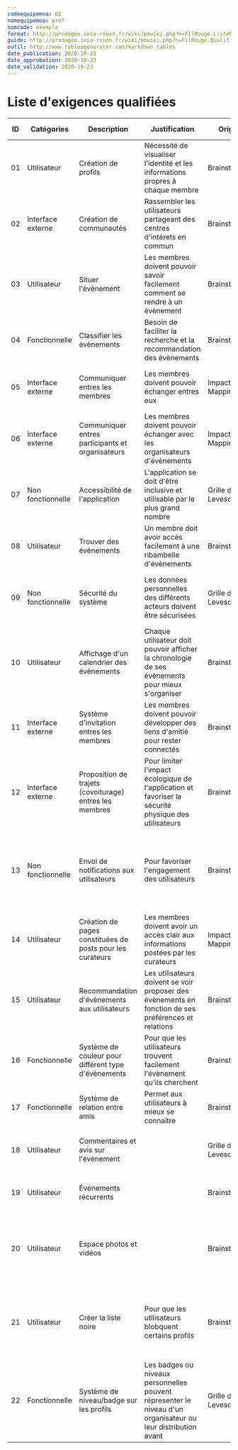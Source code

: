 ```yaml
---
codeequipemoa: 0Z
nomequipemoa: prof
nomcode: exemple
format: http://prodageo.insa-rouen.fr/wiki/pmwiki.php?n=FilRouge.ListeExigencesQualifiees 
guide: http://prodageo.insa-rouen.fr/wiki/pmwiki.php?n=FilRouge.QualifierExigence
outil: http://www.tablesgenerator.com/markdown_tables
date_publication: 2020-10-23
date_approbation: 2020-10-23
date_validation: 2020-10-23
---
```


# Liste d'exigences qualifiées

| ID | Catégories        | Description                                               | Justification                                                                                        | Origine             | Critères de satisfaction                                                                                         | Contentement MOA | Mécontentement MOA | Exigences Dépendantes | Exigences conflictuelles |
|----|-------------------|-----------------------------------------------------------|------------------------------------------------------------------------------------------------------|---------------------|------------------------------------------------------------------------------------------------------------------|------------------|--------------------|-----------------------|--------------------------|
| 01 | Utilisateur       | Création de profils                                       | Nécessité de visualiser l'identité et les informations propres à chaque membre                       | Brainstorming       | On peut visualiser le profil de chaque membre                                                                    | 5                | 5                  | 02,10,11              |                          |
| 02 | Interface externe | Création de communautés                                   | Rassembler les utilisateurs partageant des centres d'intérets en commun                              | Brainstorming       | Les membres peuvent rejoindre et interagir au sein de communautés                                                | 3                | 2                  |                       |                          |
| 03 | Utilisateur       | Situer l'évènement                                        | Les membres doivent pouvoir savoir facilement comment se rendre à un évènement                       | Brainstorming       | Affichage du lieu (adresse, carte, informations d'accessibilité) pour chaque évènement                           | 3                | 5                  |                       |                          |
| 04 | Fonctionnelle     | Classifier les évènements                                 | Besoin de faciliter la recherche et la recommandation des évènements                                 | Brainstorming       | Chaque évènement est catégorisé (dans une ou plusieurs catégories)                                               | 3                | 4                  | 15                    |                          |
| 05 | Interface externe | Communiquer entres les membres                            | Les membres doivent pouvoir échanger entres eux                                                      | Impact Mapping      | Présence d'un système de messagerie instantané de profil à profil                                                | 4                | 4                  |                       |                          |
| 06 | Interface externe | Communiquer entres participants et organisateurs          | Les membres doivent pouvoir échanger avec les organisateurs d'évènements                             | Impact Mapping      | Présence d'un système de messagerie instantané de profil à évènement                                             | 2                | 2                  |                       |                          |
| 07 | Non fonctionnelle | Accessibilité de l'application                            | L'application se doit d'être inclusive et utilisable par le plus grand nombre                        | Grille de Levesques | Toute personne étrangère à l'application s'habitue rapidement à son utilisation                                  | 4                | 2                  |                       |                          |
| 08 | Utilisateur       | Trouver des événements                                    | Un membre doit avoir accès facilement à une ribambelle d'évènements                                  | Brainstorming       | Présence d'un moteur de recherche pour trouver des évènements                                                    | 4                | 3                  |                       |                          |
| 09 | Non fonctionnelle | Sécurité du système                                       | Les données personnelles des différents acteurs doivent être sécurisées                              | Grille de Levesques | L'application répond aux normes de sécurité des données européennes                                              | 1                | 5                  |                       |                          |
| 10 | Utilisateur       | Affichage d'un calendrier des évènements                  | Chaque utilisateur doit pouvoir afficher la chronologie de ses évènements pour mieux s'organiser     | Brainstorming       | Chaque profil utilisateur a une page dédiée à son calendrier personnel                                           | 3                | 2                  |                       |                          |
| 11 | Interface externe | Système d'invitation entres les membres                   | Les membres doivent pouvoir développer des liens d'amitié pour rester connectés                      | Brainstorming       | Les utilisateurs peuvent s'envoyer des invitations pour devenir amis                                             | 3                | 4                  |                       |                          |
| 12 | Interface externe | Proposition de trajets (covoiturage) entres les membres   | Pour limiter l'impact écologique de l'application et favoriser la sécurité physique des utilisateurs | Brainstorming       | Les utilisateurs peuvent proposer et s'inscrire sur des trajets                                                  | 4                | 2                  |                       |                          |
| 13 | Non fonctionnelle | Envoi de notifications aux utilisateurs                   | Pour favoriser l'engagement des utilisateurs                                                         | Brainstorming       | Les utilisateurs reçoivent diverses notifications (messages, modification d'horaires d'évènements, rappels etc.) | 3                | 4                  |                       |                          |
| 14 | Utilisateur       | Création de pages constituées de posts pour les curateurs | Les membres doivent avoir un accès clair aux informations postées par les curateurs                  | Impact Mapping      | Les curateurs ont leur propre pages pour partager des posts                                                      | 4                | 2                  |                       |                          |
| 15 | Utilisateur       | Recommandation d'évènements aux utilisateurs              | Les utilisateurs doivent se voir proposer des évènements en fonction de ses préférences et relations | Brainstorming       | Présence d'une page dédiée à la recommandation d'évènements pertinents                                           | 4                | 4                  |                       |                          |
| 16 | Fonctionnelle     | Système de couleur pour différent type d'évènements       | Pour que les utilisateurs trouvent facilement l'évènement qu'ils cherchent                           | Brainstorming       | Les utilisateurs peuvent différencier les différents types d'évènements plus facilement                          | 4                | 3                  |                       |                          |
| 17 | Fonctionnelle     | Système de relation entre amis                            | Permet aux utilisateurs à mieux se connaître                                                         | Brainstorming       |                                                                                                                  | 3                | 2                  |                       |                          |
| 18 | Utilisateur       | Commentaires et avis sur l'évènement                      |                                                                                                      | Grille de Levesques | Les utilisateurs peuvent lire et laisser les commentaire et les avis                                             | 3                | 4                  |                       |                          |
| 19 | Utilisateur       | Événements récurrents                                     |                                                                                                      | Brainstorming       | Les Utilisateurs peuvent créer les événements récurrents                                                         | 3                | 2                  |                       |                          |
| 20 | Utilisateur       | Espace photos et vidéos                                   |                                                                                                      | Brainstorming       | Les Utilisateurs peuvent regarder et poster les photos et les vidéos sur le page d'évènement                     | 3                | 4                  |                       |                          |
| 21 | Utilisateur     | Créer la liste noire       | Pour que les utilisateurs blobquent certains profils                           | Brainstorming       | Les utilisateurs peuvent éviter les communications ou les invitations des utilisateurs dans la liste noire                         | 3                | 3                  |                       |                          |
| 22 | Fonctionnelle | Système de niveau/badge sur les profils                                       | Les badges ou niveaux personnelles pouvent répresenter le niveau d'un organisateur ou leur distribution avant                              | Grille de Levesques | Les badges ou niveaux sont bien affichés dans le profil                                              | 2                | 3                  |                       |                          |
